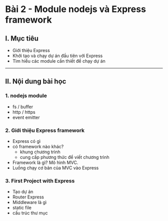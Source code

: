 # Bài 2 - Module nodejs và Express framework

## I. Mục tiêu
 *  Giới thiệu Express
 *  Khởi tạo và chạy dự án đầu tiên với Express
 *  Tìm hiểu các module cần thiết để chạy dự án
------

## II. Nội dung bài học 
### 1. nodejs module
- fs / buffer
- http / https
- event emitter

### 2. Giới thiệu Express framework
- Express có gì
- có framework nào khác?
    - khung chương trình
    - cung cấp phương thức để viết chương trình
- Framework là gì? Mô hình MVC.
- Luồng chạy cơ bản của MVC vào Express

### 3. First Project with Express
- Tạo dự án
- Router Express 
- Middleware là gì 
- static file
- cấu trúc thư mục